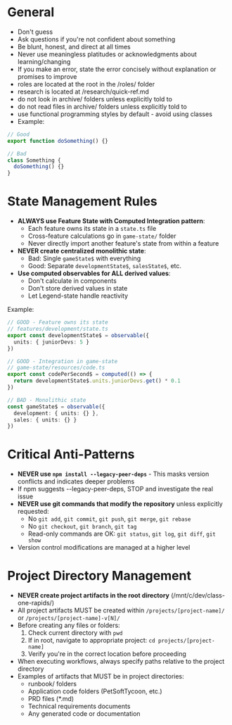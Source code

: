 # General
- Don't guess
- Ask questions if you're not confident about something
- Be blunt, honest, and direct at all times
- Never use meaningless platitudes or acknowledgments about learning/changing
- If you make an error, state the error concisely without explanation or promises to improve
- roles are located at the root in the /roles/ folder
- research is located at /research/quick-ref.md
- do not look in archive/ folders unless explicitly told to
- do not read files in archive/ folders unless explicitly told to
- use functional programming styles by default - avoid using classes
- Example:
```typescript
// Good
export function doSomething() {}

// Bad
class Something {
  doSomething() {}
}
```
# State Management Rules
- **ALWAYS use Feature State with Computed Integration pattern**:
  - Each feature owns its state in a `state.ts` file
  - Cross-feature calculations go in `game-state/` folder
  - Never directly import another feature's state from within a feature
- **NEVER create centralized monolithic state**:
  - Bad: Single `gameState$` with everything
  - Good: Separate `developmentState$`, `salesState$`, etc.
- **Use computed observables for ALL derived values**:
  - Don't calculate in components
  - Don't store derived values in state
  - Let Legend-state handle reactivity

Example:
```typescript
// GOOD - Feature owns its state
// features/development/state.ts
export const developmentState$ = observable({
  units: { juniorDevs: 5 }
})

// GOOD - Integration in game-state
// game-state/resources/code.ts  
export const codePerSecond$ = computed(() => {
  return developmentState$.units.juniorDevs.get() * 0.1
})

// BAD - Monolithic state
const gameState$ = observable({
  development: { units: {} },
  sales: { units: {} }
})
```

# Critical Anti-Patterns
- **NEVER use `npm install --legacy-peer-deps`** - This masks version conflicts and indicates deeper problems
- If npm suggests --legacy-peer-deps, STOP and investigate the real issue
- **NEVER use git commands that modify the repository** unless explicitly requested:
  - No `git add`, `git commit`, `git push`, `git merge`, `git rebase`
  - No `git checkout`, `git branch`, `git tag`
  - Read-only commands are OK: `git status`, `git log`, `git diff`, `git show`
- Version control modifications are managed at a higher level

# Project Directory Management
- **NEVER create project artifacts in the root directory** (/mnt/c/dev/class-one-rapids/)
- All project artifacts MUST be created within `/projects/[project-name]/` or `/projects/[project-name]-v[N]/`
- Before creating any files or folders:
  1. Check current directory with `pwd`
  2. If in root, navigate to appropriate project: `cd projects/[project-name]`
  3. Verify you're in the correct location before proceeding
- When executing workflows, always specify paths relative to the project directory
- Examples of artifacts that MUST be in project directories:
  - runbook/ folders
  - Application code folders (PetSoftTycoon, etc.)
  - PRD files (*.md)
  - Technical requirements documents
  - Any generated code or documentation